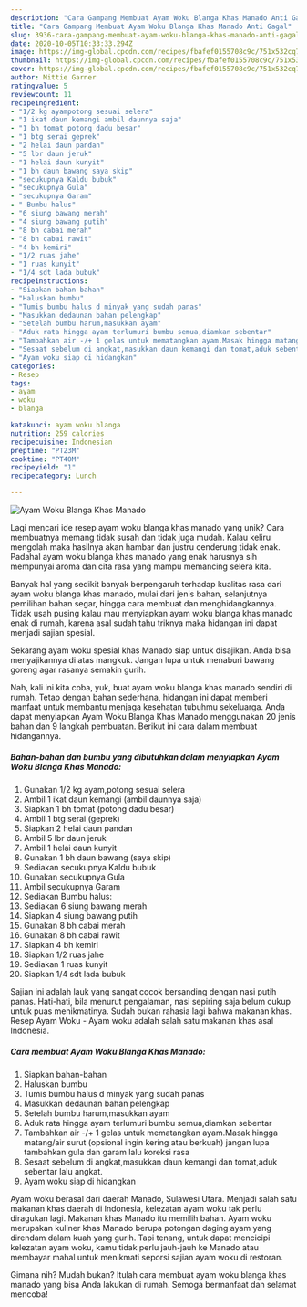 ```yaml
---
description: "Cara Gampang Membuat Ayam Woku Blanga Khas Manado Anti Gagal"
title: "Cara Gampang Membuat Ayam Woku Blanga Khas Manado Anti Gagal"
slug: 3936-cara-gampang-membuat-ayam-woku-blanga-khas-manado-anti-gagal
date: 2020-10-05T10:33:33.294Z
image: https://img-global.cpcdn.com/recipes/fbafef0155708c9c/751x532cq70/ayam-woku-blanga-khas-manado-foto-resep-utama.jpg
thumbnail: https://img-global.cpcdn.com/recipes/fbafef0155708c9c/751x532cq70/ayam-woku-blanga-khas-manado-foto-resep-utama.jpg
cover: https://img-global.cpcdn.com/recipes/fbafef0155708c9c/751x532cq70/ayam-woku-blanga-khas-manado-foto-resep-utama.jpg
author: Mittie Garner
ratingvalue: 5
reviewcount: 11
recipeingredient:
- "1/2 kg ayampotong sesuai selera"
- "1 ikat daun kemangi ambil daunnya saja"
- "1 bh tomat potong dadu besar"
- "1 btg serai geprek"
- "2 helai daun pandan"
- "5 lbr daun jeruk"
- "1 helai daun kunyit"
- "1 bh daun bawang saya skip"
- "secukupnya Kaldu bubuk"
- "secukupnya Gula"
- "secukupnya Garam"
- " Bumbu halus"
- "6 siung bawang merah"
- "4 siung bawang putih"
- "8 bh cabai merah"
- "8 bh cabai rawit"
- "4 bh kemiri"
- "1/2 ruas jahe"
- "1 ruas kunyit"
- "1/4 sdt lada bubuk"
recipeinstructions:
- "Siapkan bahan-bahan"
- "Haluskan bumbu"
- "Tumis bumbu halus d minyak yang sudah panas"
- "Masukkan dedaunan bahan pelengkap"
- "Setelah bumbu harum,masukkan ayam"
- "Aduk rata hingga ayam terlumuri bumbu semua,diamkan sebentar"
- "Tambahkan air -/+ 1 gelas untuk mematangkan ayam.Masak hingga matang/air surut (opsional ingin kering atau berkuah) jangan lupa tambahkan gula dan garam lalu koreksi rasa"
- "Sesaat sebelum di angkat,masukkan daun kemangi dan tomat,aduk sebentar lalu angkat."
- "Ayam woku siap di hidangkan"
categories:
- Resep
tags:
- ayam
- woku
- blanga

katakunci: ayam woku blanga 
nutrition: 259 calories
recipecuisine: Indonesian
preptime: "PT23M"
cooktime: "PT40M"
recipeyield: "1"
recipecategory: Lunch

---
```



![Ayam Woku Blanga Khas Manado](https://img-global.cpcdn.com/recipes/fbafef0155708c9c/751x532cq70/ayam-woku-blanga-khas-manado-foto-resep-utama.jpg)

Lagi mencari ide resep ayam woku blanga khas manado yang unik? Cara membuatnya memang tidak susah dan tidak juga mudah. Kalau keliru mengolah maka hasilnya akan hambar dan justru cenderung tidak enak. Padahal ayam woku blanga khas manado yang enak harusnya sih mempunyai aroma dan cita rasa yang mampu memancing selera kita.

Banyak hal yang sedikit banyak berpengaruh terhadap kualitas rasa dari ayam woku blanga khas manado, mulai dari jenis bahan, selanjutnya pemilihan bahan segar, hingga cara membuat dan menghidangkannya. Tidak usah pusing kalau mau menyiapkan ayam woku blanga khas manado enak di rumah, karena asal sudah tahu triknya maka hidangan ini dapat menjadi sajian spesial.

Sekarang ayam woku spesial khas Manado siap untuk disajikan. Anda bisa menyajikannya di atas mangkuk. Jangan lupa untuk menaburi bawang goreng agar rasanya semakin gurih.


Nah, kali ini kita coba, yuk, buat ayam woku blanga khas manado sendiri di rumah. Tetap dengan bahan sederhana, hidangan ini dapat memberi manfaat untuk membantu menjaga kesehatan tubuhmu sekeluarga. Anda dapat menyiapkan Ayam Woku Blanga Khas Manado menggunakan 20 jenis bahan dan 9 langkah pembuatan. Berikut ini cara dalam membuat hidangannya.

<!--inarticleads1-->

##### Bahan-bahan dan bumbu yang dibutuhkan dalam menyiapkan Ayam Woku Blanga Khas Manado:

1. Gunakan 1/2 kg ayam,potong sesuai selera
1. Ambil 1 ikat daun kemangi (ambil daunnya saja)
1. Siapkan 1 bh tomat (potong dadu besar)
1. Ambil 1 btg serai (geprek)
1. Siapkan 2 helai daun pandan
1. Ambil 5 lbr daun jeruk
1. Ambil 1 helai daun kunyit
1. Gunakan 1 bh daun bawang (saya skip)
1. Sediakan secukupnya Kaldu bubuk
1. Gunakan secukupnya Gula
1. Ambil secukupnya Garam
1. Sediakan  Bumbu halus:
1. Sediakan 6 siung bawang merah
1. Siapkan 4 siung bawang putih
1. Gunakan 8 bh cabai merah
1. Gunakan 8 bh cabai rawit
1. Siapkan 4 bh kemiri
1. Siapkan 1/2 ruas jahe
1. Sediakan 1 ruas kunyit
1. Siapkan 1/4 sdt lada bubuk


Sajian ini adalah lauk yang sangat cocok bersanding dengan nasi putih panas. Hati-hati, bila menurut pengalaman, nasi sepiring saja belum cukup untuk puas menikmatinya. Sudah bukan rahasia lagi bahwa makanan khas. Resep Ayam Woku - Ayam woku adalah salah satu makanan khas asal Indonesia. 

<!--inarticleads2-->

##### Cara membuat Ayam Woku Blanga Khas Manado:

1. Siapkan bahan-bahan
1. Haluskan bumbu
1. Tumis bumbu halus d minyak yang sudah panas
1. Masukkan dedaunan bahan pelengkap
1. Setelah bumbu harum,masukkan ayam
1. Aduk rata hingga ayam terlumuri bumbu semua,diamkan sebentar
1. Tambahkan air -/+ 1 gelas untuk mematangkan ayam.Masak hingga matang/air surut (opsional ingin kering atau berkuah) jangan lupa tambahkan gula dan garam lalu koreksi rasa
1. Sesaat sebelum di angkat,masukkan daun kemangi dan tomat,aduk sebentar lalu angkat.
1. Ayam woku siap di hidangkan


Ayam woku berasal dari daerah Manado, Sulawesi Utara. Menjadi salah satu makanan khas daerah di Indonesia, kelezatan ayam woku tak perlu diragukan lagi. Makanan khas Manado itu memilih bahan. Ayam woku merupakan kuliner khas Manado berupa potongan daging ayam yang direndam dalam kuah yang gurih. Tapi tenang, untuk dapat mencicipi kelezatan ayam woku, kamu tidak perlu jauh-jauh ke Manado atau membayar mahal untuk menikmati seporsi sajian ayam woku di restoran. 

Gimana nih? Mudah bukan? Itulah cara membuat ayam woku blanga khas manado yang bisa Anda lakukan di rumah. Semoga bermanfaat dan selamat mencoba!
